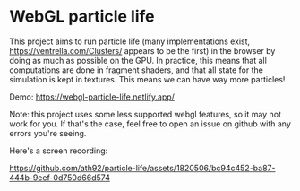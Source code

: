 # WebGL particle life

This project aims to run particle life (many implementations exist, https://ventrella.com/Clusters/ appears to be the first) in the browser by doing as much as possible on the GPU. In practice, this means that all computations are done in fragment shaders, and that all state for the simulation is kept in textures. This means we can have way more particles!

Demo: https://webgl-particle-life.netlify.app/

Note: this project uses some less supported webgl features, so it may not work for you. If that's the case, feel free to open an issue on github with any errors you're seeing.

Here's a screen recording:

https://github.com/ath92/particle-life/assets/1820506/bc94c452-ba87-444b-9eef-0d750d66d574

